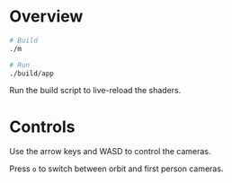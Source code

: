 # Overview

```sh
# Build
./m

# Run
./build/app
```

Run the build script to live-reload the shaders.

# Controls

Use the arrow keys and WASD to control the cameras.

Press `o` to switch between orbit and first person cameras.

